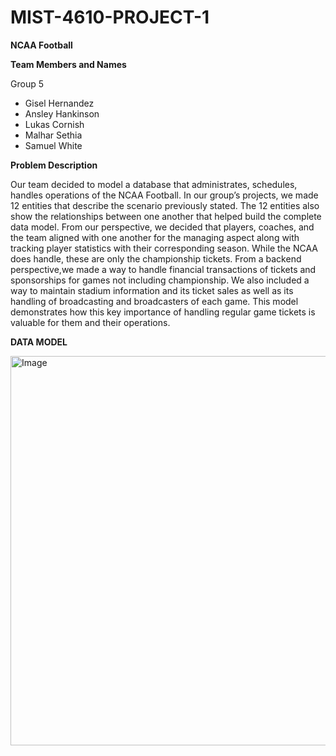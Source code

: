 # MIST-4610-PROJECT-1

**NCAA Football**

**Team Members and Names**

Group 5
- Gisel Hernandez
- Ansley Hankinson
- Lukas Cornish
- Malhar Sethia
- Samuel White

**Problem Description**

Our team decided to model a database that administrates, schedules, handles operations of the NCAA Football. In our group’s projects, we made 12 entities that describe the scenario previously stated. The 12 entities also show the relationships between one another that helped build the complete data model. From our perspective, we decided that players, coaches, and the team aligned with one another for the managing aspect along with tracking player statistics with their corresponding season. While the NCAA does handle, these are only the championship tickets. From a backend perspective,we made a way to handle financial transactions of tickets and sponsorships for games not including championship. We also included a way to maintain stadium information and its ticket sales as well as its handling of broadcasting and broadcasters of each game. This model demonstrates how this key importance of handling regular game tickets is valuable for them and their operations.


**DATA MODEL**

<img width="623" alt="Image" src="https://github.com/user-attachments/assets/eb45cfc1-445b-414b-9123-13960efe1c76" />
